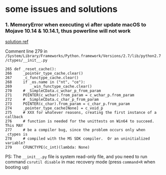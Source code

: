 # some issues and solutions

### 1. MemoryError when executing vi after update macOS to Mojave 10.14 & 10.14.1, thus powerline will not work

[solution ref](https://github.com/powerline/powerline/issues/1947#issuecomment-431784358)

Comment line 279 in `/System/Library/Frameworks/Python.framework/Versions/2.7/lib/python2.7/ctypes/__init__.py`

```
265 def _reset_cache():
266     _pointer_type_cache.clear()
267     _c_functype_cache.clear()
268     if _os.name in ("nt", "ce"):
269         _win_functype_cache.clear()
270     # _SimpleCData.c_wchar_p_from_param
271     POINTER(c_wchar).from_param = c_wchar_p.from_param
272     # _SimpleCData.c_char_p_from_param
273     POINTER(c_char).from_param = c_char_p.from_param
274     _pointer_type_cache[None] = c_void_p
275     # XXX for whatever reasons, creating the first instance of a callback
276     # function is needed for the unittests on Win64 to succeed.  This MAY
277     # be a compiler bug, since the problem occurs only when _ctypes is
278     # compiled with the MS SDK compiler.  Or an uninitialized variable?
279     CFUNCTYPE(c_int)(lambda: None)
```

PS: The `__init__.py` file is system read-only file, and you need to run command `csrutil disable` in mac recovery mode (press `command+R` when booting up)